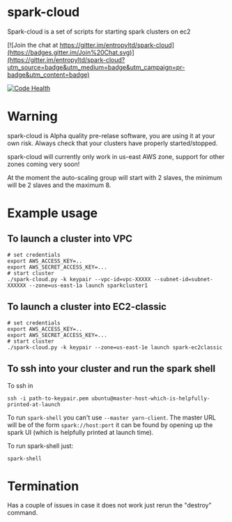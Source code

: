 # spark-cloud
Spark-cloud is a set of scripts for starting spark clusters on ec2

[![Join the chat at https://gitter.im/entropyltd/spark-cloud](https://badges.gitter.im/Join%20Chat.svg)](https://gitter.im/entropyltd/spark-cloud?utm_source=badge&utm_medium=badge&utm_campaign=pr-badge&utm_content=badge)

[![Code Health](https://landscape.io/github/entropyltd/spark-cloud/master/landscape.svg?style=flat)](https://landscape.io/github/entropyltd/spark-cloud/master)

# Warning
spark-cloud is Alpha quality pre-relase software, you are using it at your own risk.
Always check that your clusters have properly started/stopped.

spark-cloud will currently only work in us-east AWS zone, support for other zones coming very soon!

At the moment the auto-scaling group will start with 2 slaves, the minimum will be 2 slaves and the maximum 8.

# Example usage

## To launch a cluster into VPC

```
# set credentials
export AWS_ACCESS_KEY=..
export AWS_SECRET_ACCESS_KEY=...
# start cluster
./spark-cloud.py -k keypair --vpc-id=vpc-XXXXX --subnet-id=subnet-XXXXXX --zone=us-east-1a launch sparkcluster1
```

## To launch a cluster into EC2-classic
```
# set credentials
export AWS_ACCESS_KEY=..
export AWS_SECRET_ACCESS_KEY=...
# start cluster
./spark-cloud.py -k keypair --zone=us-east-1e launch spark-ec2classic
```

## To ssh into your cluster and run the spark shell

To ssh in

```
ssh -i path-to-keypair.pem ubuntu@master-host-which-is-helpfully-printed-at-launch
```

To run `spark-shell` you can't use `--master yarn-client`.
The master URL will be of the form `spark://host:port` it can be found by opening up the spark UI (which is helpfully printed at launch time).


To run spark-shell just:
```
spark-shell
```

# Termination

Has a couple of issues in case it does not work just rerun the "destroy" command.
